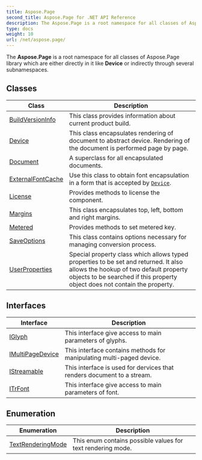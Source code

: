 ```yaml
---
title: Aspose.Page
second_title: Aspose.Page for .NET API Reference
description: The Aspose.Page is a root namespace for all classes of Aspose.Page library which are either directly in it like Device or indirectly through several subnamespaces
type: docs
weight: 10
url: /net/aspose.page/
---
```

The **Aspose.Page** is a root namespace for all classes of Aspose.Page library which are either directly in it like **Device** or indirectly through several subnamespaces.

## Classes

| Class | Description |
| --- | --- |
| [BuildVersionInfo](./buildversioninfo/) | This class provides information about current product build. |
| [Device](./device/) | This class encapsulates rendering of document to abstract device. Rendering of the document is performed page by page. |
| [Document](./document/) | A superclass for all encapsulated documents. |
| [ExternalFontCache](./externalfontcache/) | Use this class to obtain font encapsulation in a form that is accepted by [`Device`](../aspose.page/device/). |
| [License](./license/) | Provides methods to license the component. |
| [Margins](./margins/) | This class encapsulates top, left, bottom and right margins. |
| [Metered](./metered/) | Provides methods to set metered key. |
| [SaveOptions](./saveoptions/) | This class contains options necessary for managing conversion process. |
| [UserProperties](./userproperties/) | Special property class which allows typed properties to be set and returned. It also allows the hookup of two default property objects to be searched if this property object does not contain the property. |
## Interfaces

| Interface | Description |
| --- | --- |
| [IGlyph](./iglyph/) | This interface give access to main parameters of glyphs. |
| [IMultiPageDevice](./imultipagedevice/) | This interface contains methods for manipulating multi-paged device. |
| [IStreamable](./istreamable/) | This interface is used for dervices that renders document to a stream. |
| [ITrFont](./itrfont/) | This interface give access to main parameters of font. |
## Enumeration

| Enumeration | Description |
| --- | --- |
| [TextRenderingMode](./textrenderingmode/) | This enum contains possible values for text rendering mode. |


